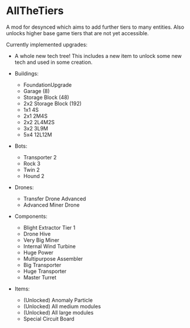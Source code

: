 ﻿# AllTheTiers

A mod for desynced which aims to add further tiers to many entities.
Also unlocks higher base game tiers that are not yet accessible.

Currently implemented upgrades:

* A whole new tech tree!
This includes a new item to unlock some new tech and used in some creation.

* Buildings:
	* FoundationUpgrade
	* Garage (8)
	* Storage Block (48)
	* 2x2 Storage Block (192)
	* 1x1 4S
	* 2x1 2M4S
	* 2x2 2L4M2S
	* 3x2 3L9M
	* 5x4 12L12M

* Bots:
	* Transporter 2
	* Rock 3
	* Twin 2
	* Hound 2

* Drones:
	* Transfer Drone Advanced
	* Advanced Miner Drone


* Components:
	* Blight Extractor Tier 1
	* Drone Hive
	* Very Big Miner
	* Internal Wind Turbine
	* Huge Power
	* Multipurpose Assembler
	* Big Transporter
	* Huge Transporter
	* Master Turret

* Items:
	* (Unlocked) Anomaly Particle
	* (Unlocked) All medium modules
	* (Unlocked) All large modules
	* Special Circuit Board

